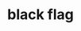 ---
layout: flags
title: black flag
emoji: black_flag
permalink: 🏴.html
image: assets/img/3moji/black_flag.png
---
